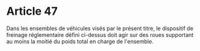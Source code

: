# Article 47

Dans les ensembles de véhicules visés par le présent titre, le dispositif de freinage réglementaire défini ci-dessus doit agir sur des roues supportant au moins la moitié du poids total en charge de l'ensemble.
